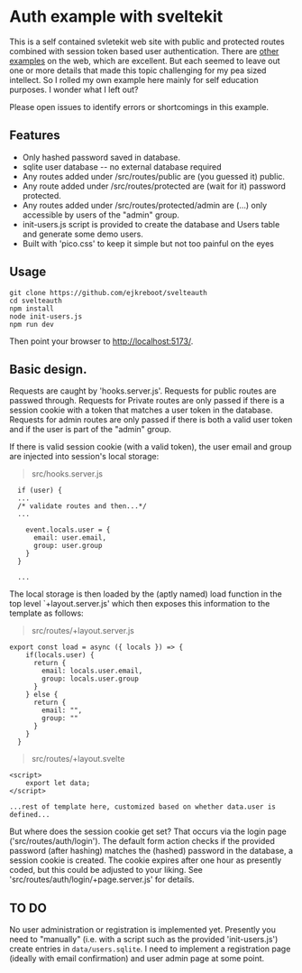 # Auth example with sveltekit

This is a self contained svletekit web site with public and protected routes combined with session token based user 
authentication. There are [other](https://joyofcode.xyz/sveltekit-authentication-using-cookies) [examples](https://blog.logrocket.com/authentication-svelte-using-cookies/) on the web, which are excellent.  But each seemed to leave out one or more details 
that made this topic challenging for my pea sized intellect. So I rolled my own example here mainly for self education 
purposes. I wonder what I left out?

Please open issues to identify errors or shortcomings in this example.

## Features

* Only hashed password saved in database.
* sqlite user database -- no external database required
* Any routes added under /src/routes/public are (you guessed it) public.
* Any route added under /src/routes/protected are (wait for it) password protected.
* Any routes added under /src/routes/protected/admin are (...) only accessible by users of the "admin" group.
* init-users.js script is provided to create the database and Users table and generate some demo users.
* Built with 'pico.css' to keep it simple but not too painful on the eyes

## Usage

```
git clone https://github.com/ejkreboot/svelteauth
cd svelteauth
npm install
node init-users.js
npm run dev
```
Then point your browser to [http://localhost:5173/](http://localhost:5173/).

## Basic design.

Requests are caught by 'hooks.server.js'. Requests for public routes are passwed through. Requests for 
Private routes are only passed if there is a session cookie with a token that matches a user token 
in the database. Requests for admin routes are only passed if there is both a valid user token and if 
the user is part of the "admin" group.

If there is valid session cookie (with a valid token), the user email and group are injected into session's 
local storage:

> src/hooks.server.js
```
  if (user) {
  ... 
  /* validate routes and then...*/
  ...

    event.locals.user = {
      email: user.email,
      group: user.group
    }
  }
 
  ...

```

The local storage is then loaded by the (aptly named) load function in the top level `+layout.server.js' which 
then exposes this information to the template as follows:

> src/routes/+layout.server.js
```
export const load = async ({ locals }) => {
    if(locals.user) {
      return {
        email: locals.user.email,
        group: locals.user.group
      }  
    } else {
      return {
        email: "",
        group: ""
      }  
    }
  }
```

>src/routes/+layout.svelte
```
<script>
    export let data;
</script>

...rest of template here, customized based on whether data.user is defined...

```

But where does the session cookie get set? That occurs via the login page ('src/routes/auth/login'). 
The default form action checks if the provided password (after hashing) matches the (hashed) password 
in the database, a session cookie is created. The cookie expires after one hour as presently coded, 
but this could be adjusted to your liking. See 'src/routes/auth/login/+page.server.js' for details.

## TO DO

No user administration or registration is implemented yet. Presently you need to "manually" (i.e. with 
a script such as the provided 'init-users.js') create entries in `data/users.sqlite`. I need to 
implement a registration page (ideally with email confirmation) and user admin page at some point. 


